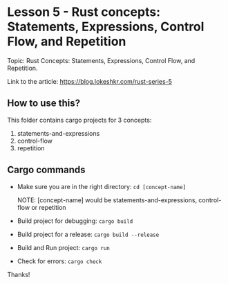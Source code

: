 # Lesson 5 - Rust concepts: Statements, Expressions, Control Flow, and Repetition

Topic: Rust Concepts: Statements, Expressions, Control Flow, and Repetition.

Link to the article: https://blog.lokeshkr.com/rust-series-5

## How to use this?
This folder contains cargo projects for 3 concepts:
1. statements-and-expressions
2. control-flow
3. repetition


## Cargo commands

- Make sure you are in the right directory: `cd [concept-name]`

    NOTE: [concept-name] would be statements-and-expressions, control-flow or repetition

- Build project for debugging: `cargo build`
- Build project for a release: `cargo build --release`
- Build and Run project: `cargo run`
- Check for errors: `cargo check`

Thanks!